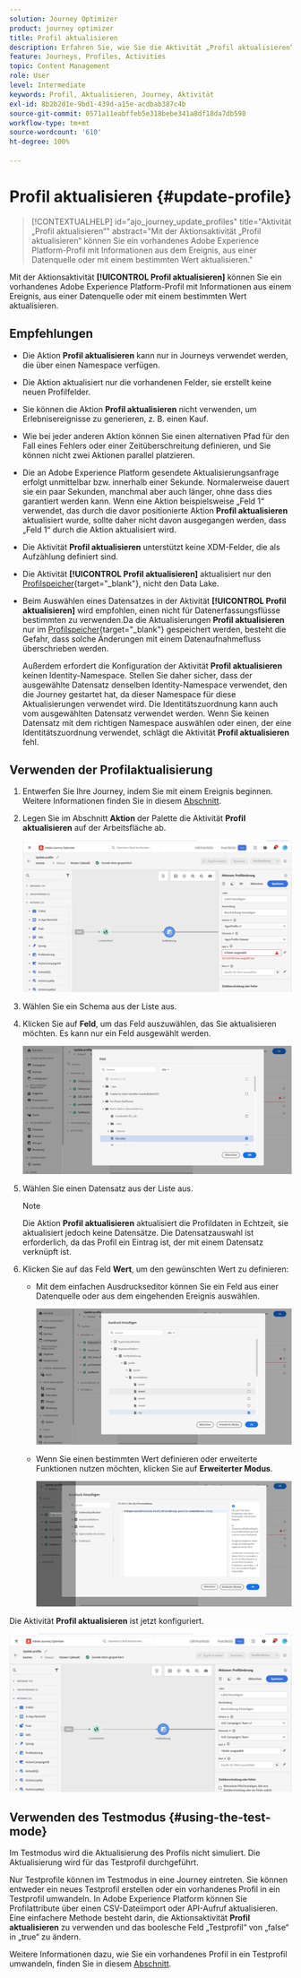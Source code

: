 ```yaml
---
solution: Journey Optimizer
product: journey optimizer
title: Profil aktualisieren
description: Erfahren Sie, wie Sie die Aktivität „Profil aktualisieren“ in einer Journey verwenden.
feature: Journeys, Profiles, Activities
topic: Content Management
role: User
level: Intermediate
keywords: Profil, Aktualisieren, Journey, Aktivität
exl-id: 8b2b2d1e-9bd1-439d-a15e-acdbab387c4b
source-git-commit: 0571a11eabffeb5e318bebe341a8df18da7db598
workflow-type: tm+mt
source-wordcount: '610'
ht-degree: 100%

---
```


# Profil aktualisieren {#update-profile}

>[!CONTEXTUALHELP]
>id="ajo_journey_update_profiles"
>title="Aktivität „Profil aktualisieren“"
>abstract="Mit der Aktionsaktivität „Profil aktualisieren“ können Sie ein vorhandenes Adobe Experience Platform-Profil mit Informationen aus dem Ereignis, aus einer Datenquelle oder mit einem bestimmten Wert aktualisieren."

Mit der Aktionsaktivität **[!UICONTROL Profil aktualisieren]** können Sie ein vorhandenes Adobe Experience Platform-Profil mit Informationen aus einem Ereignis, aus einer Datenquelle oder mit einem bestimmten Wert aktualisieren.

## Empfehlungen

* Die Aktion **Profil aktualisieren** kann nur in Journeys verwendet werden, die über einen Namespace verfügen.
* Die Aktion aktualisiert nur die vorhandenen Felder, sie erstellt keine neuen Profilfelder.
* Sie können die Aktion **Profil aktualisieren** nicht verwenden, um Erlebnisereignisse zu generieren, z. B. einen Kauf.
* Wie bei jeder anderen Aktion können Sie einen alternativen Pfad für den Fall eines Fehlers oder einer Zeitüberschreitung definieren, und Sie können nicht zwei Aktionen parallel platzieren.
* Die an Adobe Experience Platform gesendete Aktualisierungsanfrage erfolgt unmittelbar bzw. innerhalb einer Sekunde. Normalerweise dauert sie ein paar Sekunden, manchmal aber auch länger, ohne dass dies garantiert werden kann. Wenn eine Aktion beispielsweise „Feld 1“ verwendet, das durch die davor positionierte Aktion **Profil aktualisieren** aktualisiert wurde, sollte daher nicht davon ausgegangen werden, dass „Feld 1“ durch die Aktion aktualisiert wird.
* Die Aktivität **Profil aktualisieren** unterstützt keine XDM-Felder, die als Aufzählung definiert sind.
* Die Aktivität **[!UICONTROL Profil aktualisieren]** aktualisiert nur den [Profilspeicher](https://experienceleague.adobe.com/docs/experience-platform/profile/home.html?lang=de#profile-data-store){target="_blank"}, nicht den Data Lake.
* Beim Auswählen eines Datensatzes in der Aktivität **[!UICONTROL Profil aktualisieren]** wird empfohlen, einen nicht für Datenerfassungsflüsse bestimmten zu verwenden.Da die Aktualisierungen **Profil aktualisieren** nur im [Profilspeicher](https://experienceleague.adobe.com/docs/experience-platform/profile/home.html?lang=de#profile-data-store){target="_blank"} gespeichert werden, besteht die Gefahr, dass solche Änderungen mit einem Datenaufnahmefluss überschrieben werden.

  Außerdem erfordert die Konfiguration der Aktivität **Profil aktualisieren** keinen Identity-Namespace. Stellen Sie daher sicher, dass der ausgewählte Datensatz denselben Identity-Namespace verwendet, den die Journey gestartet hat, da dieser Namespace für diese Aktualisierungen verwendet wird. Die Identitätszuordnung kann auch vom ausgewählten Datensatz verwendet werden. Wenn Sie keinen Datensatz mit dem richtigen Namespace auswählen oder einen, der eine Identitätszuordnung verwendet, schlägt die Aktivität **Profil aktualisieren** fehl.



## Verwenden der Profilaktualisierung

1. Entwerfen Sie Ihre Journey, indem Sie mit einem Ereignis beginnen. Weitere Informationen finden Sie in diesem [Abschnitt](../building-journeys/journey.md).

1. Legen Sie im Abschnitt **Aktion** der Palette die Aktivität **Profil aktualisieren** auf der Arbeitsfläche ab.

   ![](assets/profileupdate0.png)

1. Wählen Sie ein Schema aus der Liste aus.

1. Klicken Sie auf **Feld**, um das Feld auszuwählen, das Sie aktualisieren möchten. Es kann nur ein Feld ausgewählt werden.

   ![](assets/profileupdate2.png)

1. Wählen Sie einen Datensatz aus der Liste aus.

   >[!NOTE]
   >
   >Die Aktion **Profil aktualisieren** aktualisiert die Profildaten in Echtzeit, sie aktualisiert jedoch keine Datensätze. Die Datensatzauswahl ist erforderlich, da das Profil ein Eintrag ist, der mit einem Datensatz verknüpft ist.

1. Klicken Sie auf das Feld **Wert**, um den gewünschten Wert zu definieren:

   * Mit dem einfachen Ausdruckseditor können Sie ein Feld aus einer Datenquelle oder aus dem eingehenden Ereignis auswählen.

     ![](assets/profileupdate4.png)

   * Wenn Sie einen bestimmten Wert definieren oder erweiterte Funktionen nutzen möchten, klicken Sie auf **Erweiterter Modus**.

     ![](assets/profileupdate3.png)

Die Aktivität **Profil aktualisieren** ist jetzt konfiguriert.

![](assets/profileupdate1.png)


## Verwenden des Testmodus {#using-the-test-mode}

Im Testmodus wird die Aktualisierung des Profils nicht simuliert. Die Aktualisierung wird für das Testprofil durchgeführt.

Nur Testprofile können im Testmodus in eine Journey eintreten. Sie können entweder ein neues Testprofil erstellen oder ein vorhandenes Profil in ein Testprofil umwandeln. In Adobe Experience Platform können Sie Profilattribute über einen CSV-Dateiimport oder API-Aufruf aktualisieren. Eine einfachere Methode besteht darin, die Aktionsaktivität **Profil aktualisieren** zu verwenden und das boolesche Feld „Testprofil“ von „false“ in „true“ zu ändern.

Weitere Informationen dazu, wie Sie ein vorhandenes Profil in ein Testprofil umwandeln, finden Sie in diesem [Abschnitt](../audience/creating-test-profiles.md#create-test-profiles-csv).
